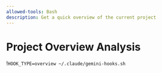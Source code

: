 ```yaml
---
allowed-tools: Bash
description: Get a quick overview of the current project
---
```


# Project Overview Analysis

!`HOOK_TYPE=overview ~/.claude/gemini-hooks.sh`